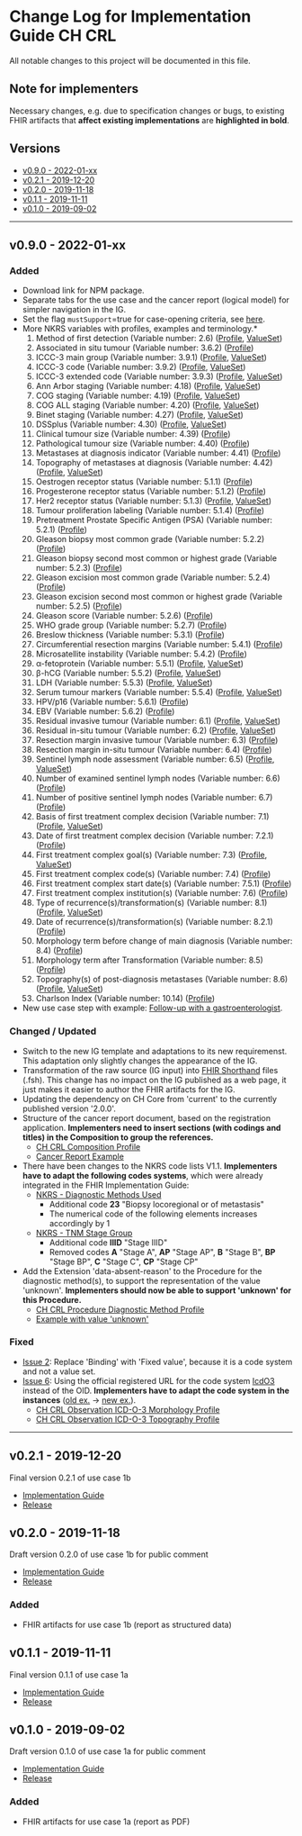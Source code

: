 # Change Log for Implementation Guide CH CRL
All notable changes to this project will be documented in this file.   

## Note for implementers 
Necessary changes, e.g. due to specification changes or bugs, to existing FHIR artifacts that **affect existing implementations** are **highlighted in bold**.

## Versions    
  - [v0.9.0 - 2022-01-xx](#v090---2022-01-xx)
  - [v0.2.1 - 2019-12-20](#v021---2019-12-20)
  - [v0.2.0 - 2019-11-18](#v020---2019-11-18)
  - [v0.1.1 - 2019-11-11](#v011---2019-11-11)
  - [v0.1.0 - 2019-09-02](#v010---2019-09-02)
 
********************************
## v0.9.0 - 2022-01-xx
 
### Added
* Download link for NPM package.
* Separate tabs for the use case and the cancer report (logical model) for simpler navigation in the IG.
* Set the flag `mustSupport`=true for case-opening criteria, see [here](http://build.fhir.org/ig/ahdis/ch-crl/index.html#case-opening-criteria-and-mustsupport).
* More NKRS variables with profiles, examples and terminology.* 
   1. Method of first detection (Variable number: 2.6) ([Profile](http://build.fhir.org/ig/ahdis/ch-crl/StructureDefinition-ch-crl-procedure-methodfirstdetection.html), [ValueSet](http://build.fhir.org/ig/ahdis/ch-crl/ValueSet-nkrs-methodfirstdetection.html))
   2. Associated in situ tumour (Variable number: 3.6.2) ([Profile](http://build.fhir.org/ig/ahdis/ch-crl/StructureDefinition-ch-crl-observation-associatedinsitutumour.html)) 
   3. ICCC-3 main group (Variable number: 3.9.1) ([Profile](http://build.fhir.org/ig/ahdis/ch-crl/StructureDefinition-ch-crl-observation-iccc3maingroup.html), [ValueSet](http://build.fhir.org/ig/ahdis/ch-crl/ValueSet-nkrs-iccc3maingroup.html))
   4. ICCC-3 code (Variable number: 3.9.2) ([Profile](http://build.fhir.org/ig/ahdis/ch-crl/StructureDefinition-ch-crl-observation-iccc3code.html), [ValueSet](http://build.fhir.org/ig/ahdis/ch-crl/ValueSet-nkrs-iccc3code.html))
   5. ICCC-3 extended code (Variable number: 3.9.3) ([Profile](http://build.fhir.org/ig/ahdis/ch-crl/StructureDefinition-ch-crl-observation-iccc3extendedcode.html), [ValueSet](http://build.fhir.org/ig/ahdis/ch-crl/ValueSet-nkrs-iccc3extendedcode.html))
   6. Ann Arbor staging (Variable number: 4.18) ([Profile](http://build.fhir.org/ig/ahdis/ch-crl/StructureDefinition-ch-crl-observation-annarborstaging.html), [ValueSet](http://build.fhir.org/ig/ahdis/ch-crl/ValueSet-nkrs-annarborstaging.html))
   7. COG staging (Variable number: 4.19) ([Profile](http://build.fhir.org/ig/ahdis/ch-crl/StructureDefinition-ch-crl-observation-cogstaging.html), [ValueSet](http://build.fhir.org/ig/ahdis/ch-crl/ValueSet-nkrs-cogstaging.html))
   8. COG ALL staging (Variable number: 4.20) ([Profile](http://build.fhir.org/ig/ahdis/ch-crl/StructureDefinition-ch-crl-observation-cogallstaging.html), [ValueSet](http://build.fhir.org/ig/ahdis/ch-crl/ValueSet-nkrs-cogallstaging.html))
   9. Binet staging (Variable number: 4.27) ([Profile](http://build.fhir.org/ig/ahdis/ch-crl/StructureDefinition-ch-crl-observation-binetstaging.html), [ValueSet](http://build.fhir.org/ig/ahdis/ch-crl/ValueSet-nkrs-binetstaging.html))
   10. DSSplus (Variable number: 4.30) ([Profile](http://build.fhir.org/ig/ahdis/ch-crl/StructureDefinition-ch-crl-observation-dssplus.html), [ValueSet](http://build.fhir.org/ig/ahdis/ch-crl/ValueSet-nkrs-dssplus.html))
   11. Clinical tumour size (Variable number: 4.39) ([Profile](http://build.fhir.org/ig/ahdis/ch-crl/StructureDefinition-ch-crl-observation-clinicaltumoursize.html))
   12. Pathological tumour size (Variable number: 4.40) ([Profile](http://build.fhir.org/ig/ahdis/ch-crl/StructureDefinition-ch-crl-observation-pathologicaltumoursize.html))   
   13. Metastases at diagnosis indicator (Variable number: 4.41) ([Profile](http://build.fhir.org/ig/ahdis/ch-crl/StructureDefinition-ch-crl-observation-metastasesatdiagnosisindicator.html))  
   14. Topography of metastases at diagnosis (Variable number: 4.42) ([Profile](http://build.fhir.org/ig/ahdis/ch-crl/StructureDefinition-ch-crl-observation-topographymetastasesatdiagnosis.html), [ValueSet](http://build.fhir.org/ig/ahdis/ch-crl/ValueSet-nkrs-topographymetastases.html))
   15. Oestrogen receptor status (Variable number: 5.1.1) ([Profile](http://build.fhir.org/ig/ahdis/ch-crl/StructureDefinition-ch-crl-observation-oestrogenreceptorstatus.html))
   16. Progesterone receptor status (Variable number: 5.1.2) ([Profile](http://build.fhir.org/ig/ahdis/ch-crl/StructureDefinition-ch-crl-observation-progesteronereceptorstatus.html))
   17. Her2 receptor status (Variable number: 5.1.3) ([Profile](http://build.fhir.org/ig/ahdis/ch-crl/StructureDefinition-ch-crl-observation-her2receptorstatus.html), [ValueSet](http://build.fhir.org/ig/ahdis/ch-crl/ValueSet-nkrs-her2receptorstatus.html))
   18. Tumour proliferation labeling (Variable number: 5.1.4) ([Profile](http://build.fhir.org/ig/ahdis/ch-crl/StructureDefinition-ch-crl-observation-tumourproliferationlabeling.html))
   19. Pretreatment Prostate Specific Antigen (PSA) (Variable number: 5.2.1) ([Profile](http://build.fhir.org/ig/ahdis/ch-crl/StructureDefinition-ch-crl-observation-pretreatmentprostatespecificantigen.html))
   20. Gleason biopsy most common grade (Variable number: 5.2.2) ([Profile](http://build.fhir.org/ig/ahdis/ch-crl/StructureDefinition-ch-crl-observation-gleasonbiopsymostcommongrade.html))
   21. Gleason biopsy second most common or highest grade (Variable number: 5.2.3) ([Profile](http://build.fhir.org/ig/ahdis/ch-crl/StructureDefinition-ch-crl-observation-gleasonbiopsysecondmostcommonorhighestgrade.html))
   22. Gleason excision most common grade (Variable number: 5.2.4) ([Profile](http://build.fhir.org/ig/ahdis/ch-crl/StructureDefinition-ch-crl-observation-gleasonexcisionmostcommongrade.html))
   23. Gleason excision second most common or highest grade (Variable number: 5.2.5) ([Profile](http://build.fhir.org/ig/ahdis/ch-crl/StructureDefinition-ch-crl-observation-gleasonexcisionsecondmostcommonorhighestgrade.html))
   24. Gleason score (Variable number: 5.2.6) ([Profile](http://build.fhir.org/ig/ahdis/ch-crl/StructureDefinition-ch-crl-observation-gleasonscore.html))
   25. WHO grade group (Variable number: 5.2.7) ([Profile](http://build.fhir.org/ig/ahdis/ch-crl/StructureDefinition-ch-crl-observation-whogradegroup.html))
   26. Breslow thickness (Variable number: 5.3.1) ([Profile](http://build.fhir.org/ig/ahdis/ch-crl/StructureDefinition-ch-crl-observation-breslowthickness.html))
   27. Circumferential resection margins (Variable number: 5.4.1) ([Profile](http://build.fhir.org/ig/ahdis/ch-crl/StructureDefinition-ch-crl-observation-circumferentialresectionmargins.html))
   28. Microsatellite instability (Variable number: 5.4.2) ([Profile](http://build.fhir.org/ig/ahdis/ch-crl/StructureDefinition-ch-crl-observation-microsatelliteinstability.html))
   29. α-fetoprotein (Variable number: 5.5.1) ([Profile](http://build.fhir.org/ig/ahdis/ch-crl/StructureDefinition-ch-crl-observation-alphafetoprotein.html), [ValueSet](http://build.fhir.org/ig/ahdis/ch-crl/ValueSet-nkrs-alphafetoprotein.html))
   30. β-hCG (Variable number: 5.5.2) ([Profile](http://build.fhir.org/ig/ahdis/ch-crl/StructureDefinition-ch-crl-observation-hcg.html), [ValueSet](http://build.fhir.org/ig/ahdis/ch-crl/ValueSet-nkrs-hcg.html))
   31. LDH (Variable number: 5.5.3) ([Profile](http://build.fhir.org/ig/ahdis/ch-crl/StructureDefinition-ch-crl-observation-ldh.html), [ValueSet](http://build.fhir.org/ig/ahdis/ch-crl/ValueSet-nkrs-ldh.html))
   32. Serum tumour markers (Variable number: 5.5.4) ([Profile](http://build.fhir.org/ig/ahdis/ch-crl/StructureDefinition-ch-crl-observation-serumtumourmarkers.html), [ValueSet](http://build.fhir.org/ig/ahdis/ch-crl/ValueSet-nkrs-serumtumourmarkers.html))
   33. HPV/p16 (Variable number: 5.6.1) ([Profile](http://build.fhir.org/ig/ahdis/ch-crl/StructureDefinition-ch-crl-observation-hpvp16.html))
   34. EBV (Variable number: 5.6.2) ([Profile](http://build.fhir.org/ig/ahdis/ch-crl/StructureDefinition-ch-crl-observation-ebv.html))
   35. Residual invasive tumour (Variable number: 6.1) ([Profile](http://build.fhir.org/ig/ahdis/ch-crl/StructureDefinition-ch-crl-observation-residualinvasivetumour.html), [ValueSet](http://build.fhir.org/ig/ahdis/ch-crl/ValueSet-nkrs-residualinvasivetumour.html))
   36. Residual in-situ tumour (Variable number: 6.2) ([Profile](http://build.fhir.org/ig/ahdis/ch-crl/StructureDefinition-ch-crl-observation-residualinsitutumour.html), [ValueSet](http://build.fhir.org/ig/ahdis/ch-crl/ValueSet-nkrs-residualinsitutumour.html))
   37. Resection margin invasive tumour (Variable number: 6.3) ([Profile](http://build.fhir.org/ig/ahdis/ch-crl/StructureDefinition-ch-crl-observation-resectionmargininvasivetumour.html))  
   38. Resection margin in-situ tumour (Variable number: 6.4) ([Profile](http://build.fhir.org/ig/ahdis/ch-crl/StructureDefinition-ch-crl-observation-resectionmargininsitutumour.html))
   39. Sentinel lymph node assessment (Variable number: 6.5) ([Profile](http://build.fhir.org/ig/ahdis/ch-crl/StructureDefinition-ch-crl-observation-sentinellymphnodeassessment.html), [ValueSet](http://build.fhir.org/ig/ahdis/ch-crl/ValueSet-nkrs-sentinellymphnodeassessment.html))
   40. Number of examined sentinel lymph nodes (Variable number: 6.6) ([Profile](http://build.fhir.org/ig/ahdis/ch-crl/StructureDefinition-ch-crl-observation-numberexaminedsentinellymphnodes.html))
   41. Number of positive sentinel lymph nodes (Variable number: 6.7) ([Profile](http://build.fhir.org/ig/ahdis/ch-crl/StructureDefinition-ch-crl-observation-numberpositivesentinellymphnodes.html))
   42. Basis of first treatment complex decision (Variable number: 7.1) ([Profile](http://build.fhir.org/ig/ahdis/ch-crl/StructureDefinition-ch-crl-encounter-treatmentdecision.html), [ValueSet](http://build.fhir.org/ig/ahdis/ch-crl/ValueSet-nkrs-basisoffirsttreatmentcomplexdecision.html))
   43. Date of first treatment complex decision (Variable number: 7.2.1) ([Profile](http://build.fhir.org/ig/ahdis/ch-crl/StructureDefinition-ch-crl-encounter-treatmentdecision.html))
   44. First treatment complex goal(s) (Variable number: 7.3) ([Profile](http://build.fhir.org/ig/ahdis/ch-crl/StructureDefinition-ch-crl-procedure-treatment.html), [ValueSet](http://build.fhir.org/ig/ahdis/ch-crl/ValueSet-nkrs-treatmentgoal.html))
   45. First treatment complex code(s) (Variable number: 7.4) ([Profile](http://build.fhir.org/ig/ahdis/ch-crl/StructureDefinition-ch-crl-procedure-treatment.html))
   46. First treatment complex start date(s) (Variable number: 7.5.1) ([Profile](http://build.fhir.org/ig/ahdis/ch-crl/StructureDefinition-ch-crl-procedure-treatment.html))
   47. First treatment complex institution(s) (Variable number: 7.6) ([Profile](http://build.fhir.org/ig/ahdis/ch-crl/StructureDefinition-ch-crl-procedure-treatment.html))
   48. Type of recurrence(s)/transformation(s) (Variable number: 8.1) ([Profile](http://build.fhir.org/ig/ahdis/ch-crl/StructureDefinition-ch-crl-observation-typerecurrencetransformation.html), [ValueSet](http://build.fhir.org/ig/ahdis/ch-crl/ValueSet-nkrs-typerecurrencetransformation.html))
   49. Date of recurrence(s)/transformation(s) (Variable number: 8.2.1) ([Profile](http://build.fhir.org/ig/ahdis/ch-crl/StructureDefinition-ch-crl-observation-typerecurrencetransformation.html))
   50. Morphology term before change of main diagnosis (Variable number: 8.4) ([Profile](http://build.fhir.org/ig/ahdis/ch-crl/StructureDefinition-ch-crl-observation-icdo3morphologypretransformation.html))
   51. Morphology term after Transformation (Variable number: 8.5) ([Profile](http://build.fhir.org/ig/ahdis/ch-crl/StructureDefinition-ch-crl-observation-icdo3morphologypretransformation.html))
   52. Topography(s) of post-diagnosis metastases (Variable number: 8.6) ([Profile](http://build.fhir.org/ig/ahdis/ch-crl/StructureDefinition-ch-crl-observation-topographypostdiagnosismetastases.html), [ValueSet](http://build.fhir.org/ig/ahdis/ch-crl/ValueSet-nkrs-topographymetastases.html))
   53. Charlson Index (Variable number: 10.14) ([Profile](http://build.fhir.org/ig/ahdis/ch-crl/StructureDefinition-ch-crl-observation-charlsonindex.html))
* New use case step with example: [Follow-up with a gastroenterologist](http://build.fhir.org/ig/ahdis/ch-crl/branches/master/usecase-german.html#nachsorge-beim-gastroenterologen).


### Changed / Updated
* Switch to the new IG template and adaptations to its new requiremenst. This adaptation only slightly changes the appearance of the IG.
* Transformation of the raw source (IG input) into [FHIR Shorthand](http://build.fhir.org/ig/HL7/fhir-shorthand/) files (.fsh). This change has no impact on the IG published as a web page, it just makes it easier to author the FHIR artifacts for the IG.
* Updating the dependency on CH Core from 'current' to the currently published version '2.0.0'.
* Structure of the cancer report document, based on the registration application. **Implementers need to insert sections (with codings and titles) in the Composition to group the references.**
   * [CH CRL Composition Profile](http://build.fhir.org/ig/ahdis/ch-crl/StructureDefinition-ch-crl-composition.html) 
   * [Cancer Report Example](http://build.fhir.org/ig/ahdis/ch-crl/Bundle-BundleUC1bGastro20181201.json.html)
* There have been changes to the NKRS code lists V1.1. **Implementers have to adapt the following codes systems**, which were already integrated in the FHIR Implementation Guide: 
   * [NKRS - Diagnostic Methods Used](http://build.fhir.org/ig/ahdis/ch-crl/CodeSystem-nkrs-diagnosticmethodsused.html)
      * Additional code **23** "Biopsy locoregional or of metastasis"
      * The numerical code of the following elements increases accordingly by 1
   * [NKRS - TNM Stage Group](http://build.fhir.org/ig/ahdis/ch-crl/CodeSystem-nkrs-tnmstagegroup.html) 
      * Additional code **IIID** "Stage IIID"
      * Removed codes **A** "Stage A", **AP** "Stage AP", **B** "Stage B", **BP** "Stage BP", **C** "Stage C", **CP** "Stage CP"
* Add the Extension 'data-absent-reason' to the Procedure for the diagnostic method(s), to support the representation of the value 'unknown'. **Implementers should now be able to support 'unknown' for this Procedure.**
   * [CH CRL Procedure Diagnostic Method Profile](http://build.fhir.org/ig/ahdis/ch-crl/branches/master/StructureDefinition-ch-crl-procedure-diagnosticmethod.html)
   * [Example with value 'unknown'](http://build.fhir.org/ig/ahdis/ch-crl/branches/master/Procedure-DiagnosticMethod-Unknown.html)

 
### Fixed
* [Issue 2](https://github.com/ahdis/ch-crl/issues/2): Replace 'Binding' with 'Fixed value', because it is a code system and not a value set.
* [Issue 6](https://github.com/ahdis/ch-crl/issues/6): Using the official registered URL for the code system [IcdO3](https://terminology.hl7.org/CodeSystem-icd-o-3.html) instead of the OID. **Implementers have to adapt the code system in the instances** ([old ex.](https://fhir.ch/ig/ch-crl/0.2.1/Observation-ICD-O-3-Morphology.json.html) -> [new ex.](http://build.fhir.org/ig/ahdis/ch-crl/Observation-ICD-O-3-Morphology.html)).
   * [CH CRL Observation ICD-O-3 Morphology Profile](http://build.fhir.org/ig/ahdis/ch-crl/StructureDefinition-ch-crl-observation-icdo3morphology.html)
   * [CH CRL Observation ICD-O-3 Topography Profile](http://build.fhir.org/ig/ahdis/ch-crl/StructureDefinition-ch-crl-observation-icdo3topography.html) 


*************************

## v0.2.1 - 2019-12-20
Final version 0.2.1 of use case 1b
* [Implementation Guide](https://fhir.ch/ig/ch-crl/0.2.1/index.html)
* [Release](https://github.com/ahdis/ch-crl/releases/tag/v0.2.1)



## v0.2.0 - 2019-11-18		
Draft version 0.2.0 of use case 1b for public comment
* [Implementation Guide](https://fhir.ch/ig/ch-crl/0.2.0/index.html)
* [Release](https://github.com/ahdis/ch-crl/releases/tag/v0.2.0)

### Added
* FHIR artifacts for use case 1b (report as structured data)



## v0.1.1 - 2019-11-11
Final version 0.1.1 of use case 1a
* [Implementation Guide](https://fhir.ch/ig/ch-crl/0.1.1/index.html)
* [Release](https://github.com/ahdis/ch-crl/releases/tag/v0.1.1)



## v0.1.0 - 2019-09-02
Draft version 0.1.0 of use case 1a for public comment
* [Implementation Guide](https://fhir.ch/ig/ch-crl/0.1.0/index.html)
* [Release](https://github.com/ahdis/ch-crl/releases/tag/v0.1.0)

### Added
* FHIR artifacts for use case 1a (report as PDF)